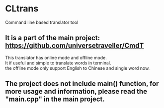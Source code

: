 # CLtrans
Command line based translator tool  
## It is a part of the main project: https://github.com/universetraveller/CmdT  
This translator has online mode and offline mode.  
It if useful and simple to translate words in terminal.  
the offline mode only support English to Chinese and single word now.  
## The project does not include main() function, for more usage and information, please read the "main.cpp" in the main project.  
